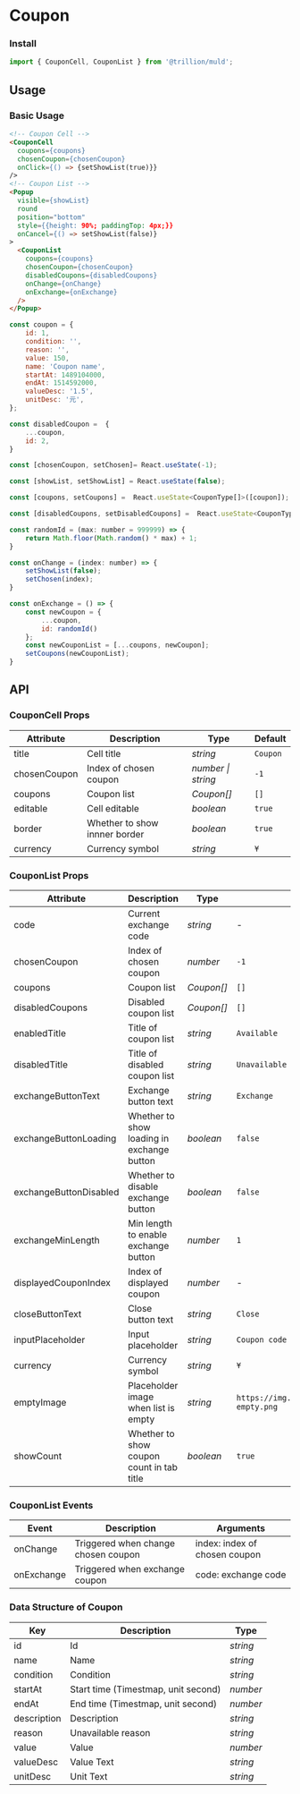 # Coupon

### Install

```js
import { CouponCell, CouponList } from '@trillion/muld';
```

## Usage

### Basic Usage

```html
<!-- Coupon Cell -->
<CouponCell
  coupons={coupons}
  chosenCoupon={chosenCoupon}
  onClick={() => {setShowList(true)}}
/>
<!-- Coupon List -->
<Popup
  visible={showList}
  round
  position="bottom"
  style={{height: 90%; paddingTop: 4px;}}
  onCancel={() => setShowList(false)}
>
  <CouponList
    coupons={coupons}
    chosenCoupon={chosenCoupon}
    disabledCoupons={disabledCoupons}
    onChange={onChange}
    onExchange={onExchange}
  />
</Popup>
```

```js
const coupon = {
    id: 1,
    condition: '',
    reason: '',
    value: 150,
    name: 'Coupon name',
    startAt: 1489104000,
    endAt: 1514592000,
    valueDesc: '1.5',
    unitDesc: '元',
};

const disabledCoupon =  {
    ...coupon,
    id: 2,
}

const [chosenCoupon, setChosen]= React.useState(-1);

const [showList, setShowList] = React.useState(false);

const [coupons, setCoupons] =  React.useState<CouponType[]>([coupon]);

const [disabledCoupons, setDisabledCoupons] =  React.useState<CouponType[]>([disabledCoupon]);

const randomId = (max: number = 999999) => {
    return Math.floor(Math.random() * max) + 1;
}

const onChange = (index: number) => {
    setShowList(false);
    setChosen(index);
}

const onExchange = () => {
    const newCoupon = {
        ...coupon,
        id: randomId()
    };
    const newCouponList = [...coupons, newCoupon];
    setCoupons(newCouponList);
}
```

## API

### CouponCell Props

| Attribute | Description | Type | Default |
| --- | --- | --- | --- |
| title | Cell title | _string_ | `Coupon` |
| chosenCoupon | Index of chosen coupon | _number \| string_ | `-1` |
| coupons | Coupon list | _Coupon[]_ | `[]` |
| editable | Cell editable | _boolean_ | `true` |
| border | Whether to show innner border | _boolean_ | `true` |
| currency | Currency symbol | _string_ | `¥` |

### CouponList Props

| Attribute | Description | Type | Default |
| --- | --- | --- | --- |
| code | Current exchange code | _string_ | - |
| chosenCoupon | Index of chosen coupon | _number_ | `-1` |
| coupons | Coupon list | _Coupon[]_ | `[]` |
| disabledCoupons | Disabled coupon list | _Coupon[]_ | `[]` |
| enabledTitle | Title of coupon list | _string_ | `Available` | - |
| disabledTitle | Title of disabled coupon list | _string_ | `Unavailable` | - |
| exchangeButtonText | Exchange button text | _string_ | `Exchange` |
| exchangeButtonLoading | Whether to show loading in exchange button | _boolean_ | `false` |
| exchangeButtonDisabled | Whether to disable exchange button | _boolean_ | `false` |
| exchangeMinLength | Min length to enable exchange button | _number_ | `1` |
| displayedCouponIndex | Index of displayed coupon | _number_ | - |
| closeButtonText | Close button text | _string_ | `Close` |
| inputPlaceholder | Input placeholder | _string_ | `Coupon code` |
| currency | Currency symbol | _string_ | `¥` |
| emptyImage | Placeholder image when list is empty | _string_ | `https://img.yzcdn.cn/vant/coupon-empty.png` |
| showCount  | Whether to show coupon count in tab title | _boolean_ | `true` |

### CouponList Events

| Event | Description | Arguments |
| --- | --- | --- |
| onChange | Triggered when change chosen coupon | index: index of chosen coupon |
| onExchange | Triggered when exchange coupon | code: exchange code |

### Data Structure of Coupon

| Key         | Description                         | Type     |
| ----------- | ----------------------------------- | -------- |
| id          | Id                                  | _string_ |
| name        | Name                                | _string_ |
| condition   | Condition                           | _string_ |
| startAt     | Start time (Timestmap, unit second) | _number_ |
| endAt       | End time (Timestmap, unit second)   | _number_ |
| description | Description                         | _string_ |
| reason      | Unavailable reason                  | _string_ |
| value       | Value                               | _number_ |
| valueDesc   | Value Text                          | _string_ |
| unitDesc    | Unit Text                           | _string_ |
